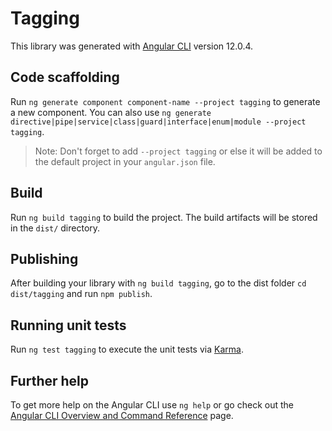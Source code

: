 # Tagging

This library was generated with [Angular CLI](https://github.com/angular/angular-cli) version 12.0.4.

## Code scaffolding

Run `ng generate component component-name --project tagging` to generate a new component. You can also use `ng generate directive|pipe|service|class|guard|interface|enum|module --project tagging`.
> Note: Don't forget to add `--project tagging` or else it will be added to the default project in your `angular.json` file. 

## Build

Run `ng build tagging` to build the project. The build artifacts will be stored in the `dist/` directory.

## Publishing

After building your library with `ng build tagging`, go to the dist folder `cd dist/tagging` and run `npm publish`.

## Running unit tests

Run `ng test tagging` to execute the unit tests via [Karma](https://karma-runner.github.io).

## Further help

To get more help on the Angular CLI use `ng help` or go check out the [Angular CLI Overview and Command Reference](https://angular.io/cli) page.
